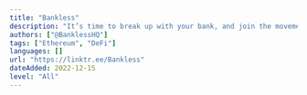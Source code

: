 ```yaml
---
title: "Bankless"
description: "It’s time to break up with your bank, and join the movement for sovereign finance."
authors: ["@BanklessHQ"]
tags: ["Ethereum", "DeFi"]
languages: []
url: "https://linktr.ee/Bankless"
dateAdded: 2022-12-15
level: "All"
---
```

